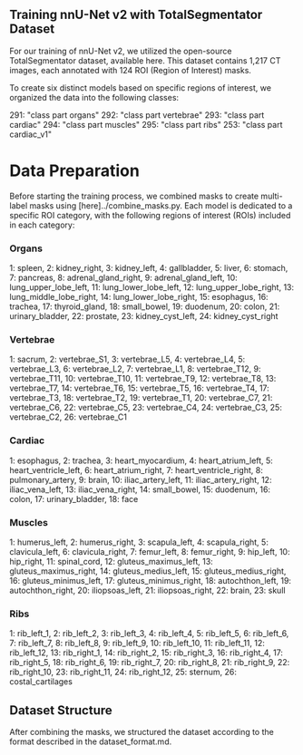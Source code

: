 ## Training nnU-Net v2 with TotalSegmentator Dataset
For our training of nnU-Net v2, we utilized the open-source TotalSegmentator dataset, available here. This dataset contains 1,217 CT images, each annotated with 124 ROI (Region of Interest) masks.

To create six distinct models based on specific regions of interest, we organized the data into the following classes:

291: "class part organs"
292: "class part vertebrae"
293: "class part cardiac"
294: "class part muscles"
295: "class part ribs"
253: "class part cardiac_v1"

# Data Preparation
Before starting the training process, we combined masks to create multi-label masks using [here]../combine_masks.py. Each model is dedicated to a specific ROI category, with the following regions of interest (ROIs) included in each category:

### Organs
1: spleen, 2: kidney_right, 3: kidney_left, 4: gallbladder, 5: liver, 6: stomach,
7: pancreas, 8: adrenal_gland_right, 9: adrenal_gland_left, 10: lung_upper_lobe_left,
11: lung_lower_lobe_left, 12: lung_upper_lobe_right, 13: lung_middle_lobe_right,
14: lung_lower_lobe_right, 15: esophagus, 16: trachea, 17: thyroid_gland,
18: small_bowel, 19: duodenum, 20: colon, 21: urinary_bladder, 22: prostate,
23: kidney_cyst_left, 24: kidney_cyst_right

### Vertebrae
1: sacrum, 2: vertebrae_S1, 3: vertebrae_L5, 4: vertebrae_L4, 5: vertebrae_L3,
6: vertebrae_L2, 7: vertebrae_L1, 8: vertebrae_T12, 9: vertebrae_T11, 10: vertebrae_T10,
11: vertebrae_T9, 12: vertebrae_T8, 13: vertebrae_T7, 14: vertebrae_T6, 15: vertebrae_T5,
16: vertebrae_T4, 17: vertebrae_T3, 18: vertebrae_T2, 19: vertebrae_T1, 20: vertebrae_C7,
21: vertebrae_C6, 22: vertebrae_C5, 23: vertebrae_C4, 24: vertebrae_C3, 25: vertebrae_C2,
26: vertebrae_C1

### Cardiac
1: esophagus, 2: trachea, 3: heart_myocardium, 4: heart_atrium_left, 5: heart_ventricle_left,
6: heart_atrium_right, 7: heart_ventricle_right, 8: pulmonary_artery, 9: brain,
10: iliac_artery_left, 11: iliac_artery_right, 12: iliac_vena_left, 13: iliac_vena_right,
14: small_bowel, 15: duodenum, 16: colon, 17: urinary_bladder, 18: face

### Muscles
1: humerus_left, 2: humerus_right, 3: scapula_left, 4: scapula_right, 5: clavicula_left,
6: clavicula_right, 7: femur_left, 8: femur_right, 9: hip_left, 10: hip_right, 11: spinal_cord,
12: gluteus_maximus_left, 13: gluteus_maximus_right, 14: gluteus_medius_left,
15: gluteus_medius_right, 16: gluteus_minimus_left, 17: gluteus_minimus_right,
18: autochthon_left, 19: autochthon_right, 20: iliopsoas_left, 21: iliopsoas_right,
22: brain, 23: skull

### Ribs
1: rib_left_1, 2: rib_left_2, 3: rib_left_3, 4: rib_left_4, 5: rib_left_5, 6: rib_left_6,
7: rib_left_7, 8: rib_left_8, 9: rib_left_9, 10: rib_left_10, 11: rib_left_11, 12: rib_left_12,
13: rib_right_1, 14: rib_right_2, 15: rib_right_3, 16: rib_right_4, 17: rib_right_5,
18: rib_right_6, 19: rib_right_7, 20: rib_right_8, 21: rib_right_9, 22: rib_right_10,
23: rib_right_11, 24: rib_right_12, 25: sternum, 26: costal_cartilages

## Dataset Structure
After combining the masks, we structured the dataset according to the format described in the dataset_format.md.

